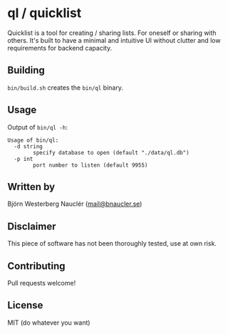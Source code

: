 
# ql / quicklist
Quicklist is a tool for creating / sharing lists. For oneself or sharing with others. It's built to have a minimal and intuitive UI without clutter and low requirements for backend capacity.

## Building
`bin/build.sh` creates the `bin/ql` binary.

## Usage
Output of `bin/ql -h`:
```
Usage of bin/ql:
  -d string
    	specify database to open (default "./data/ql.db")
  -p int
    	port number to listen (default 9955)

```

## Written by
Björn Westerberg Nauclér (mail@bnaucler.se)

## Disclaimer
This piece of software has not been thoroughly tested, use at own risk.

## Contributing
Pull requests welcome!

## License
MIT (do whatever you want)
